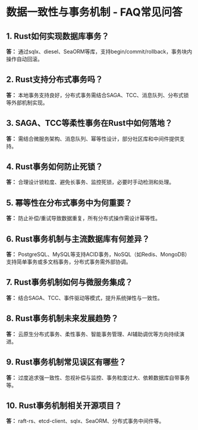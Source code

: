 # 数据一致性与事务机制 - FAQ常见问答

## 1. Rust如何实现数据库事务？

**答：** 通过sqlx、diesel、SeaORM等库，支持begin/commit/rollback，事务块内操作自动回滚。

## 2. Rust支持分布式事务吗？

**答：** 本地事务支持良好，分布式事务需结合SAGA、TCC、消息队列、分布式锁等外部机制实现。

## 3. SAGA、TCC等柔性事务在Rust中如何落地？

**答：** 需结合微服务架构、消息队列、幂等性设计，部分社区库和中间件提供支持。

## 4. Rust事务如何防止死锁？

**答：** 合理设计锁粒度、避免长事务、监控死锁，必要时手动检测和处理。

## 5. 幂等性在分布式事务中为何重要？

**答：** 防止补偿/重试导致数据重复，所有分布式操作需设计幂等性。

## 6. Rust事务机制与主流数据库有何差异？

**答：** PostgreSQL、MySQL等支持ACID事务，NoSQL（如Redis、MongoDB）支持简单事务或多文档事务，分布式事务需外部协调。

## 7. Rust事务机制如何与微服务集成？

**答：** 结合SAGA、TCC、事件驱动等模式，提升系统弹性与一致性。

## 8. Rust事务机制未来发展趋势？

**答：** 云原生分布式事务、柔性事务、智能事务管理、AI辅助调优等方向持续演进。

## 9. Rust事务机制常见误区有哪些？

**答：** 过度追求强一致性、忽视补偿与监控、事务粒度过大、依赖数据库自带事务等。

## 10. Rust事务机制相关开源项目？

**答：** raft-rs、etcd-client、sqlx、SeaORM、分布式事务中间件等。
